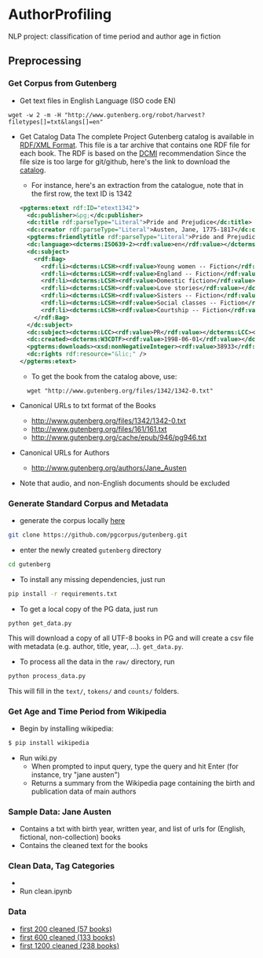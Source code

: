# AuthorProfiling
NLP project: classification of time period and author age in fiction

## Preprocessing

### Get Corpus from Gutenberg
- Get text files in English Language (ISO code EN)
```shell
wget -w 2 -m -H "http://www.gutenberg.org/robot/harvest?filetypes[]=txt&langs[]=en"
```

- Get Catalog Data
The complete Project Gutenberg catalog is available in [RDF/XML Format](https://www.w3.org/RDF/).
This file is a tar archive that contains one RDF file for each book. The RDF is based on the [DCMI](http://dublincore.org/documents/dc-rdf/) recommendation
Since the file size is too large for git/github, here's the link to download the [catalog](https://www.gutenberg.org/wiki/Gutenberg:Feeds).

  - For instance, here's an extraction from the catalogue, note that in the first row, the text ID is 1342
  ```xml
  <pgterms:etext rdf:ID="etext1342">
    <dc:publisher>&pg;</dc:publisher>
    <dc:title rdf:parseType="Literal">Pride and Prejudice</dc:title>
    <dc:creator rdf:parseType="Literal">Austen, Jane, 1775-1817</dc:creator>
    <pgterms:friendlytitle rdf:parseType="Literal">Pride and Prejudice by Jane Austen</pgterms:friendlytitle>
    <dc:language><dcterms:ISO639-2><rdf:value>en</rdf:value></dcterms:ISO639-2></dc:language>
    <dc:subject>
      <rdf:Bag>
        <rdf:li><dcterms:LCSH><rdf:value>Young women -- Fiction</rdf:value></dcterms:LCSH></rdf:li>
        <rdf:li><dcterms:LCSH><rdf:value>England -- Fiction</rdf:value></dcterms:LCSH></rdf:li>
        <rdf:li><dcterms:LCSH><rdf:value>Domestic fiction</rdf:value></dcterms:LCSH></rdf:li>
        <rdf:li><dcterms:LCSH><rdf:value>Love stories</rdf:value></dcterms:LCSH></rdf:li>
        <rdf:li><dcterms:LCSH><rdf:value>Sisters -- Fiction</rdf:value></dcterms:LCSH></rdf:li>
        <rdf:li><dcterms:LCSH><rdf:value>Social classes -- Fiction</rdf:value></dcterms:LCSH></rdf:li>
        <rdf:li><dcterms:LCSH><rdf:value>Courtship -- Fiction</rdf:value></dcterms:LCSH></rdf:li>
      </rdf:Bag>
    </dc:subject>
    <dc:subject><dcterms:LCC><rdf:value>PR</rdf:value></dcterms:LCC></dc:subject>
    <dc:created><dcterms:W3CDTF><rdf:value>1998-06-01</rdf:value></dcterms:W3CDTF></dc:created>
    <pgterms:downloads><xsd:nonNegativeInteger><rdf:value>38933</rdf:value></xsd:nonNegativeInteger></pgterms:downloads>
    <dc:rights rdf:resource="&lic;" />
  </pgterms:etext>
  ```

  - To get the book from the catalog above, use:
  ```shell
    wget "http://www.gutenberg.org/files/1342/1342-0.txt"
  ```

- Canonical URLs to txt format of the Books
  - http://www.gutenberg.org/files/1342/1342-0.txt
  - http://www.gutenberg.org/files/161/161.txt
  - http://www.gutenberg.org/cache/epub/946/pg946.txt
- Canonical URLs for Authors
  - http://www.gutenberg.org/authors/Jane_Austen
- Note that audio, and non-English documents should be excluded

### Generate Standard Corpus and Metadata
- generate the corpus locally [here](https://github.com/pgcorpus/gutenberg)
```bash
git clone https://github.com/pgcorpus/gutenberg.git
```
- enter the newly created `gutenberg` directory
```bash
cd gutenberg
```

- To install any missing dependencies, just run
```bash
pip install -r requirements.txt
```

- To get a local copy of the PG data, just run
```
python get_data.py
```
This will download a copy of all UTF-8 books in PG and will create a csv file with metadata (e.g. author, title, year, ...).
 `get_data.py`.

- To process all the data in the `raw/` directory, run
```bash
python process_data.py
```
This will fill in the `text/`, `tokens/` and `counts/` folders.

### Get Age and Time Period from Wikipedia
- Begin by installing wikipedia:
```bash
$ pip install wikipedia
```

- Run wiki.py
  - When prompted to input query, type the query and hit Enter (for instance, try "jane austen")
  - Returns a summary from the Wikipedia page containing the birth and publication data of main authors

### Sample Data: Jane Austen
- Contains a txt with birth year, written year, and list of urls for (English, fictional, non-collection) books
- Contains the cleaned text for the books

### Clean Data, Tag Categories
-
- Run clean.ipynb

### Data
- [first 200 cleaned (57 books)](https://drive.google.com/open?id=1hDY0QSshBv_b2574L2pFXm7PvDpEGSr1)
- [first 600 cleaned (133 books)](https://drive.google.com/open?id=1FDJ1zvcHHAw5viKvEi3RAheISXYCRCX7)
- [first 1200 cleaned (238 books)](https://drive.google.com/open?id=1WcLkI-uBUKJ2V79wGyGE6oY6-24qfaWB)
